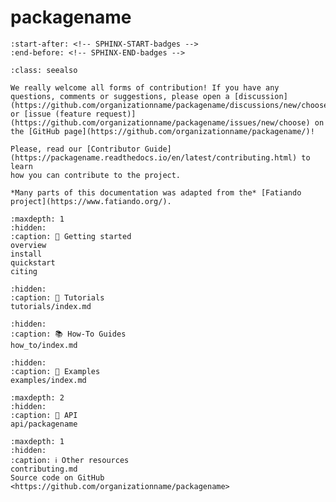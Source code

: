 # packagename

```{include} ../README.md
:start-after: <!-- SPHINX-START-badges -->
:end-before: <!-- SPHINX-END-badges -->
```

```{admonition} How to contribute
:class: seealso

We really welcome all forms of contribution! If you have any questions, comments or suggestions, please open a [discussion](https://github.com/organizationname/packagename/discussions/new/choose) or [issue (feature request)](https://github.com/organizationname/packagename/issues/new/choose) on the [GitHub page](https://github.com/organizationname/packagename/)!

Please, read our [Contributor Guide](https://packagename.readthedocs.io/en/latest/contributing.html) to learn
how you can contribute to the project.
```

```{note}
*Many parts of this documentation was adapted from the* [Fatiando project](https://www.fatiando.org/).
```

```{toctree}
:maxdepth: 1
:hidden:
:caption: 🚀 Getting started
overview
install
quickstart
citing
```

```{toctree}
:hidden:
:caption: 🚶 Tutorials
tutorials/index.md
```

```{toctree}
:hidden:
:caption: 📚 How-To Guides
how_to/index.md
```

```{toctree}
:hidden:
:caption: 📂 Examples
examples/index.md
```

```{toctree}
:maxdepth: 2
:hidden:
:caption: 📖 API
api/packagename
```

```{toctree}
:maxdepth: 1
:hidden:
:caption: ℹ️ Other resources
contributing.md
Source code on GitHub <https://github.com/organizationname/packagename>
```
